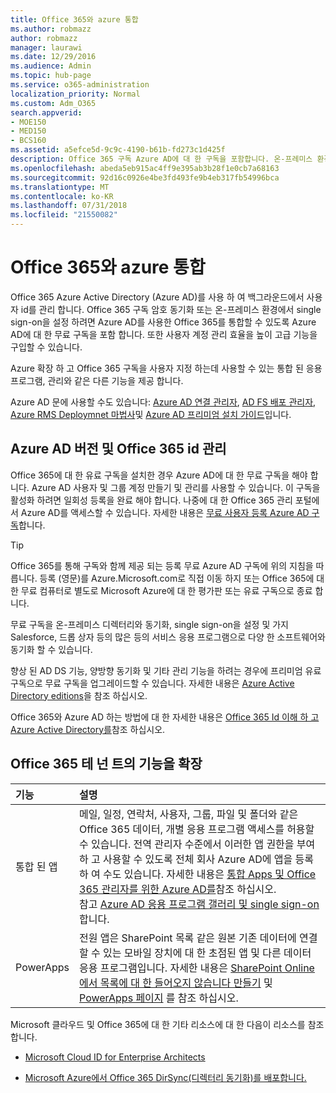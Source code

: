 ```yaml
---
title: Office 365와 azure 통합
ms.author: robmazz
author: robmazz
manager: laurawi
ms.date: 12/29/2016
ms.audience: Admin
ms.topic: hub-page
ms.service: o365-administration
localization_priority: Normal
ms.custom: Adm_O365
search.appverid:
- MOE150
- MED150
- BCS160
ms.assetid: a5efce5d-9c9c-4190-b61b-fd273c1d425f
description: Office 365 구독 Azure AD에 대 한 구독을 포함합니다. 온-프레미스 환경 암호 동기화 또는 single sign-on을 사용할 경우 Azure AD와 Office 365를 통합 합니다.
ms.openlocfilehash: abeda5eb915ac4ff9e395ab3b28f1e0cb7a68163
ms.sourcegitcommit: 92d16c0926e4be3fd493fe9b4eb317fb54996bca
ms.translationtype: MT
ms.contentlocale: ko-KR
ms.lasthandoff: 07/31/2018
ms.locfileid: "21550082"
---
```

# <a name="azure-integration-with-office-365"></a>Office 365와 azure 통합

Office 365 Azure Active Directory (Azure AD)를 사용 하 여 백그라운드에서 사용자 id를 관리 합니다. Office 365 구독 암호 동기화 또는 온-프레미스 환경에서 single sign-on을 설정 하려면 Azure AD를 사용한 Office 365를 통합할 수 있도록 Azure AD에 대 한 무료 구독을 포함 합니다. 또한 사용자 계정 관리 효율을 높이 고급 기능을 구입할 수 있습니다.
  
Azure 확장 하 고 Office 365 구독을 사용자 지정 하는데 사용할 수 있는 통합 된 응용 프로그램, 관리와 같은 다른 기능을 제공 합니다.
  
Azure AD 문에 사용할 수도 있습니다: [Azure AD 연결 관리자](https://aka.ms/aadconnectpwsync), [AD FS 배포 관리자](https://aka.ms/adfsguidance), [Azure RMS Deploymnet 마법사](https://aka.ms/azuremsguidance)및 [Azure AD 프리미엄 설치 가이드](https://aka.ms/aadpguidance)입니다.
  
## <a name="azure-ad-editions-and-office-365-identity-management"></a>Azure AD 버전 및 Office 365 id 관리

Office 365에 대 한 유료 구독을 설치한 경우 Azure AD에 대 한 무료 구독을 해야 합니다. Azure AD 사용자 및 그룹 계정 만들기 및 관리를 사용할 수 있습니다. 이 구독을 활성화 하려면 일회성 등록을 완료 해야 합니다. 나중에 대 한 Office 365 관리 포털에서 Azure AD를 액세스할 수 있습니다. 자세한 내용은 [무료 사용자 등록 Azure AD 구독](https://go.microsoft.com/fwlink/p/?LinkId=617127)합니다. 
  
> [!TIP]
> Office 365를 통해 구독와 함께 제공 되는 등록 무료 Azure AD 구독에 위의 지침을 따릅니다. 등록 (영문)를 Azure.Microsoft.com로 직접 이동 하지 또는 Office 365에 대 한 무료 컴퓨터로 별도로 Microsoft Azure에 대 한 평가판 또는 유료 구독으로 종료 합니다. 
  
무료 구독을 온-프레미스 디렉터리와 동기화, single sign-on을 설정 및 가지 Salesforce, 드롭 상자 등의 많은 등의 서비스 응용 프로그램으로 다양 한 소프트웨어와 동기화 할 수 있습니다.
  
향상 된 AD DS 기능, 양방향 동기화 및 기타 관리 기능을 하려는 경우에 프리미엄 유료 구독으로 무료 구독을 업그레이드할 수 있습니다. 자세한 내용은 [Azure Active Directory editions](https://go.microsoft.com/fwlink/p/?LinkId=524280)을 참조 하십시오.
  
Office 365와 Azure AD 하는 방법에 대 한 자세한 내용은 [Office 365 Id 이해 하 고 Azure Active Directory를](https://support.office.com/article/06a189e7-5ec6-4af2-94bf-a22ea225a7a9)참조 하십시오.
  
## <a name="extend-the-capabilities-of-your-office-365-tenant"></a>Office 365 테 넌 트의 기능을 확장

|**기능**|**설명**|
|:-----|:-----|
|통합 된 앱  <br/> |메일, 일정, 연락처, 사용자, 그룹, 파일 및 폴더와 같은 Office 365 데이터, 개별 응용 프로그램 액세스를 허용할 수 있습니다. 전역 관리자 수준에서 이러한 앱 권한을 부여 하 고 사용할 수 있도록 전체 회사 Azure AD에 앱을 등록 하 여 수도 있습니다. 자세한 내용은 [통합 Apps 및 Office 365 관리자를 위한 Azure AD를](https://support.office.com/article/cb2250e3-451e-416f-bf4e-363549652c2a)참조 하십시오.<br/> 참고 [Azure AD 응용 프로그램 갤러리 및 single sign-on](https://go.microsoft.com/fwlink/p/?LinkId=698604)합니다.  <br/> |
|PowerApps  <br/> | 전원 앱은 SharePoint 목록 같은 원본 기존 데이터에 연결할 수 있는 모바일 장치에 대 한 초점된 앱 및 다른 데이터 응용 프로그램입니다. 자세한 내용은 [SharePoint Online에서 목록에 대 한 들어오지 않습니다 만들기](https://support.office.com/article/9338b2d2-67ac-4b81-8e67-97da27e5e9ab) 및 [PowerApps 페이지](https://powerapps.microsoft.com/) 를 참조 하십시오.<br/> |
   
Microsoft 클라우드 및 Office 365에 대 한 기타 리소스에 대 한 다음이 리소스를 참조 합니다.
  
- [Microsoft Cloud ID for Enterprise Architects](https://go.microsoft.com/fwlink/p/?LinkId=828642)
    
- [Microsoft Azure에서 Office 365 DirSync(디렉터리 동기화)를 배포합니다.](https://go.microsoft.com/fwlink/p/?LinkId=517887)
    


